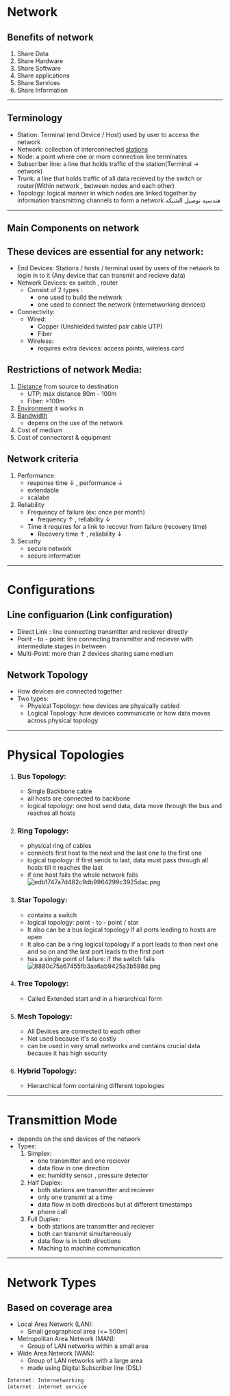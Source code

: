# Network
## Benefits of network
1.  Share Data
2.  Share Hardware
3.  Share Software
4.  Share applications
5.  Share Services
6.  Share Information
---
## Terminology
- Station: Terminal (end Device / Host) used by user to access the network
-  Network: collection of interconnected <u>stations</u>
-  Node: a point where one or more connection line terminates
-  Subscriber line: a line that holds traffic of the station(Terminal -> network)
-  Trunk: a line that holds traffic of all data recieved by the switch or router(Within network , between nodes and each other)
-  Topology: logical manner in which nodes are linked together by information transmitting channels to form a network هندسيه توصيل الشبكه
---
## Main Components on network
## These devices are essential for any network:
- End Devices: Stations / hosts / terminal used by users of the network to login in to it (Any device that can transmit and recieve data)
- Network Devices: ex switch , router
	-  Consist of 2 types :
		-  one used to build the network
		-  one used to connect the network (internetworking devices)
- Connectivity:
	- Wired:
		- Copper (Unshielded twisted pair cable UTP)
		- Fiber
	- Wireless:
		- requires extra devices: access points, wireless card

## Restrictions of network Media:
1. <u>Distance</u> from source to destination
	- UTP: max distance 80m - 100m
	- Fiber: >100m
2. <u>Environment</u> it works in
3. <u>Bandwidth</u>
	- depens on the use of the network
5. Cost of medium
6. Cost of connectorst & equipment
## Network criteria
1. Performance:
	-  response time &darr; , performance &darr;
	-  extendable
	-  scalabe
3. Reliability
	- Frequency of failure (ex: once per month)
		-  frequency &uarr; , reliability &darr;
	- Time it requires for a link to recover from failure (recovery time)
		- Recovery time &uarr; , reliability &darr;
5. Security
	- secure network
	- secure information
---
# Configurations
## Line configuarion (Link configuration)
-  Direct Link : line connecting transmitter and reciever directly
-  Point - to - point: line connecting transmitter and reciever with intermediate stages in between
-  Multi-Point: more than 2 devices sharing same medium

## Network Topology
- How devices are connected together
- Two types:
	- Physical Topology: how devices are physically cabled
	- Logical Topology: how devices communicate or how data moves across physical topology
---
# Physical Topologies
1. ### Bus Topology:
	- Single Backbone cable
	- all hosts are connected to backbone
	- logical topology: one host send data, data move through the bus and reaches all hosts 
2. ### Ring Topology:
	- physical ring of cables
	- connects first host to the next and the last one to the first one
	-  logical topology: if first sends to last, data must pass through all hosts till it reaches the last
	-  if one host fails the whole network fails
 ![edb1747a7d482c9db9964299c3925dac.png](_resources/edb1747a7d482c9db9964299c3925dac.png)
 3. ### Star Topology:
	 - contains a switch
	 - logical topology: point - to - point / star
	 -  It also can be a bus logical topology if all ports leading to hosts are open
	 -  It also can be a ring logical topology if a port leads to then next one and so on and the last port leads to the first port
	 -  has a single point of failure: if the switch fails
	  ![8880c75a67455fb3aa6ab9425a3b598d.png](_resources/8880c75a67455fb3aa6ab9425a3b598d.png)

4. ### Tree Topology:
	- Called Extended start and in a hierarchical form
5. ### Mesh Topology:
	- All Devices are connected to each other
	- Not used because it's so costly
	- can be used in very small networks and contains crucial data because it has high security
6. ### Hybrid Topology:
	- Hierarchical form containing different topologies
---
# Transmittion Mode
- depends on the end devices of the network
- Types:
	1. Simplex:
		- one transmitter and one reciever
		-  data flow in one direction
		-  ex: humidity sensor , pressure detector
	2.  Half Duplex:
		- both stations are transmitter and reciever
		- only one transmit at a time
		- data flow in both directions but at different timestamps
		- phone call
	3.  Full Duplex:
		- both stations are transmitter and reciever
		- both can transmit simultaneously
		- data flow is in both directions
		-  Maching to machine communication
---
# Network Types
## Based on coverage area
- Local Area Network (LAN):
	-  Small geographical area (<= 500m) 
- Metropolitan Area Network (MAN):
	-  Group of LAN networks within a small area
- Wide Area Network (WAN):
	- Group of LAN networks with a large area
	- made using Digital Subscriber line (DSL)

```cpp
Internet: Internetworking
internet: internet service
```
